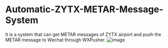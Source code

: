 # Automatic-ZYTX-METAR-Message-System
It is a system that can get METAR messages of ZYTX airport and push the METAR message to Wechat through WXPusher.
![image](https://github.com/WuHanqing2005/Automatic-ZYTX-METAR-Message-System/assets/166130352/8b4fcbc4-83e4-450f-91db-c5571e0413bf)
